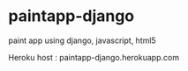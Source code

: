paintapp-django
===============

paint app using django, javascript, html5


Heroku host : paintapp-django.herokuapp.com
